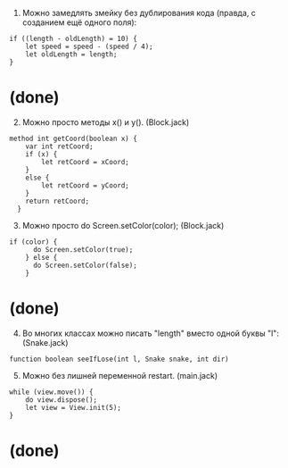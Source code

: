 1. Можно замедлять змейку без дублирования кода (правда, с созданием ещё одного поля): 
```
if ((length - oldLength) = 10) {
    let speed = speed - (speed / 4);
    let oldLength = length;
}
```
# (done)

2. Можно просто методы x() и y(). (Block.jack)
```
method int getCoord(boolean x) {
    var int retCoord;
    if (x) {
        let retCoord = xCoord;
    } 
    else {
        let retCoord = yCoord;
    }
    return retCoord;
  }
``` 

3. Можно просто do Screen.setColor(color); (Block.jack)
```
if (color) {
      do Screen.setColor(true);
    } else {
      do Screen.setColor(false);
    }
```
# (done)

4. Во многих классах можно писать "length" вместо одной буквы "l": (Snake.jack)
```
function boolean seeIfLose(int l, Snake snake, int dir)
```

5. Можно без лишней переменной restart. (main.jack)
```
while (view.move()) {
    do view.dispose();
    let view = View.init(5);
}
```
# (done)